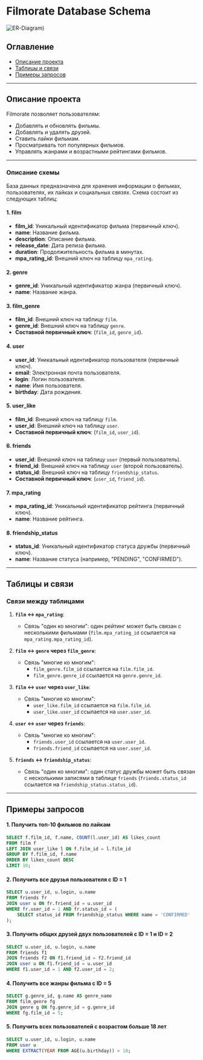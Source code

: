 # Filmorate Database Schema

![ER-Diagram]([untitled.png))

## Оглавление

- [Описание проекта](#описание-проекта)
- [Таблицы и связи](#таблицы-и-связи)
- [Примеры запросов](#примеры-запросов)

---

## Описание проекта

Filmorate позволяет пользователям:
- Добавлять и обновлять фильмы.
- Добавлять и удалять друзей.
- Ставить лайки фильмам.
- Просматривать топ популярных фильмов.
- Управлять жанрами и возрастными рейтингами фильмов.

---

### Описание схемы

База данных предназначена для хранения информации о фильмах, пользователях, их лайках и социальных связях. Схема состоит из следующих таблиц:

#### 1. **film**
- **film_id**: Уникальный идентификатор фильма (первичный ключ).
- **name**: Название фильма.
- **description**: Описание фильма.
- **release_date**: Дата релиза фильма.
- **duration**: Продолжительность фильма в минутах.
- **mpa_rating_id**: Внешний ключ на таблицу `mpa_rating`.

#### 2. **genre**
- **genre_id**: Уникальный идентификатор жанра (первичный ключ).
- **name**: Название жанра.

#### 3. **film_genre**
- **film_id**: Внешний ключ на таблицу `film`.
- **genre_id**: Внешний ключ на таблицу `genre`.
- **Составной первичный ключ**: (`film_id`, `genre_id`).

#### 4. **user**
- **user_id**: Уникальный идентификатор пользователя (первичный ключ).
- **email**: Электронная почта пользователя.
- **login**: Логин пользователя.
- **name**: Имя пользователя.
- **birthday**: Дата рождения.

#### 5. **user_like**
- **film_id**: Внешний ключ на таблицу `film`.
- **user_id**: Внешний ключ на таблицу `user`.
- **Составной первичный ключ**: (`film_id`, `user_id`).

#### 6. **friends**
- **user_id**: Внешний ключ на таблицу `user` (первый пользователь).
- **friend_id**: Внешний ключ на таблицу `user` (второй пользователь).
- **status_id**: Внешний ключ на таблицу `friendship_status`.
- **Составной первичный ключ**: (`user_id`, `friend_id`).

#### 7. **mpa_rating**
- **mpa_rating_id**: Уникальный идентификатор рейтинга (первичный ключ).
- **name**: Название рейтинга.

#### 8. **friendship_status**
- **status_id**: Уникальный идентификатор статуса дружбы (первичный ключ).
- **name**: Название статуса (например, "PENDING", "CONFIRMED").

---

## Таблицы и связи

### Связи между таблицами

1. **`film` ↔ `mpa_rating`**:
   - Связь "один ко многим": один рейтинг может быть связан с несколькими фильмами (`film.mpa_rating_id` ссылается на `mpa_rating.mpa_rating_id`).

2. **`film` ↔ `genre` через `film_genre`**:
   - Связь "многие ко многим":
     - `film_genre.film_id` ссылается на `film.film_id`.
     - `film_genre.genre_id` ссылается на `genre.genre_id`.

3. **`film` ↔ `user` через `user_like`**:
   - Связь "многие ко многим":
     - `user_like.film_id` ссылается на `film.film_id`.
     - `user_like.user_id` ссылается на `user.user_id`.

4. **`user` ↔ `user` через `friends`**:
   - Связь "многие ко многим":
     - `friends.user_id` ссылается на `user.user_id`.
     - `friends.friend_id` ссылается на `user.user_id`.

5. **`friends` ↔ `friendship_status`**:
   - Связь "один ко многим": один статус дружбы может быть связан с несколькими записями в таблице `friends` (`friends.status_id` ссылается на `friendship_status.status_id`).

---

## Примеры запросов

#### 1. Получить топ-10 фильмов по лайкам
```sql
SELECT f.film_id, f.name, COUNT(l.user_id) AS likes_count
FROM film f
LEFT JOIN user_like l ON f.film_id = l.film_id
GROUP BY f.film_id, f.name
ORDER BY likes_count DESC
LIMIT 10;
```
#### 2. Получить все друзья пользователя с ID = 1
```sql
SELECT u.user_id, u.login, u.name
FROM friends fr
JOIN user u ON fr.friend_id = u.user_id
WHERE fr.user_id = 1 AND fr.status_id = (
    SELECT status_id FROM friendship_status WHERE name = 'CONFIRMED'
);
```
#### 3. Получить общих друзей двух пользователей с ID = 1 и ID = 2
```sql
SELECT u.user_id, u.login, u.name
FROM friends f1
JOIN friends f2 ON f1.friend_id = f2.friend_id
JOIN user u ON f1.friend_id = u.user_id
WHERE f1.user_id = 1 AND f2.user_id = 2;
```
#### 4. Получить все жанры фильма с ID = 5
```sql
SELECT g.genre_id, g.name AS genre_name
FROM film_genre fg
JOIN genre g ON fg.genre_id = g.genre_id
WHERE fg.film_id = 5;
```
#### 5. Получить всех пользователей с возрастом больше 18 лет
```sql
SELECT u.user_id, u.login, u.name
FROM user u
WHERE EXTRACT(YEAR FROM AGE(u.birthday)) > 18;
```
